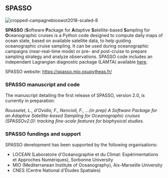 ## SPASSO

![cropped-campagnebioswot2018-scaled-8](https://user-images.githubusercontent.com/48068153/229452531-b29daedb-bbdb-498f-9d7e-f339390a5c9d.jpg)

**SPASSO** (**S**oftware **P**ackage for **A**daptive **S**atellite-based **S**ampling for **O**ceanographic cruises is a Python code designed to compute daily maps of ocean state, based on available satellite data, to help guiding oceanographic cruise sampling. It can be used during oceanographic campaigns (near-real-time mode) or pre- and post-cruise to prepare sampling strategy and analyze observations. SPASSO code includes an independant Lagrangian diagnostic package (LAMTA) available <a href="https://github.com/rousseletL/lamtaLR" target="_blank">here</a>.

SPASSO website: https://spasso.mio.osupytheas.fr/

### SPASSO manuscript and code

The manuscript detailing the first release of SPASSO, version 2.0, is currently in preparation:

*Rousselet, L., d'Ovidio, F., Nencioli, F., ...(in prep) A Software Package for an Adaptive Satellite-based Sampling for Oceanographic cruises (SPASSOv2.0): tracking fine-scale features for biophysical studies.*

### SPASSO fundings and support
SPASSO development has been supported by the following organisations:
- LOCEAN (Laboratoire d'Océanographie et du Climat: Expérimentations et Approches Numériques), Sorbonne University
- MIO (Mediterranean Institute of Oceanography), Aix-Marseille University
- CNES (Centre National d'Études Spatiales)
